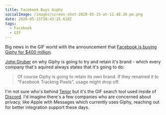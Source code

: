 ```yaml
---
title: Facebook Buys Giphy
socialImage: /images/screen-shot-2020-05-15-at-12.48.16-pm.png
date: 2020-05-15T18:43:15.618Z
tags:
  - Facebook
  - GIF
---
```

Big news in the GIF world with the announcement that [Facebook is buying Giphy for $400 million](https://www.axios.com/scoop-facebook-to-buy-giphy-for-400-million-4a75a359-833b-484d-b15b-87e94d3de017.html).

[John Gruber](https://daringfireball.net/linked/2020/05/15/facebook-giphy) on why Giphy is going to try and retain it's brand - which every company that's aquired always states that it's going to do:

> Of course Giphy is going to retain its own brand. If they renamed it to “Facebook Tracking Pixels”, usage might drop off.

I'm not sure who's behind [Tenor](https://tenor.com/) but it's the GIF search tool used inside of [Discord](https://discord.com/). I'd imagine there's a few companies who are concerned about privacy, like Apple with Messages which currently uses Giphy, reaching out for better integration support these days.